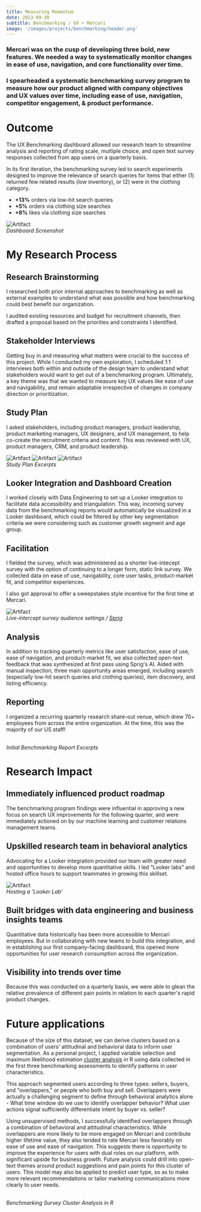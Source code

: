 ```yaml
---
title: Measuring Momentum
date: 2023-09-30
subtitle: Benchmarking / UX • Mercari
image: '/images/projects/benchmarking/header.png'
---
```


### Mercari was on the cusp of developing three bold, new features. We needed a way to systematically monitor changes in ease of use, navigation, and core functionality over time.

### I spearheaded a systematic benchmarking survey program to measure how our product aligned with company objectives and UX values over time, including ease of use, navigation, competitor engagement, & product performance.

# Outcome

The UX Benchmarking dashboard allowed our research team to streamline analysis and reporting of rating scale, multiple choice, and open text survey responses collected from app users on a quarterly basis.

In its first iteration, the benchmarking survey led to search experiments designed to improve the relevance of search queries for items that either (1) returned few related results (low inventory), or (2) were in the clothing category.

* __+13%__ orders via low-hit search queries
* __+5%__ orders via clothing size searches
* __+8%__ likes via clothing size searches

<div class="gallery-box">
  <div class="gallery">
    <img src="/images/projects/benchmarking/dashboard-1.png" B loading="lazy" alt="Artifact">
  </div>
   <em>Dashboard Screenshot</em>
</div>

# My Research Process

## Research Brainstorming

I researched both prior internal approaches to benchmarking as well as external examples to understand what was possible and how benchmarking could best benefit our organization.

I audited existing resources and budget for recruitment channels, then drafted a proposal based on the priorities and constraints I identified.

## Stakeholder Interviews

Getting buy in and measuring what matters were crucial to the success of this project. While I conducted my own exploration, I scheduled 1:1 interviews both within and outside of the design team to understand what stakeholders would want to get out of a benchmarking program. Ultimately, a key theme was that we wanted to measure key UX values like ease of use and navigability, and remain adaptable irrespective of changes in company direction or prioritization. 

## Study Plan

I asked stakeholders, including product managers, product leadership, product marketing managers, UX designers, and UX management, to help co-create the recruitment criteria and content. This was reviewed with UX, product managers, CRM, and product leadership.

<div class="gallery-box">
  <div class="gallery">
    <img src="/images/projects/benchmarking/study-plan.jpeg" B loading="lazy" alt="Artifact">
    <img src="/images/projects/benchmarking/study-plan-3.jpeg" B loading="lazy" alt="Artifact">
    <img src="/images/projects/benchmarking/study-plan-2.jpeg" B loading="lazy" alt="Artifact">
  </div>
  <em>Study Plan Excerpts</em>
  
</div>

## Looker Integration and Dashboard Creation

I worked closely with Data Engineering to set up a Looker integration to
facilitate data accessibility and triangulation. This way, incoming survey data from the benchmarking reports would automatically be visualized in a Looker dashboard, which could be filtered by other key segmentation criteria we were considering such as customer growth segment and age group.

## Facilitation

I fielded the survey, which was administered as a shorter live-intecept survey with the option of continuing to a longer form, static link survey. We collected data on ease of use, navigability, core user tasks, product-market fit, and competitor experiences. 

I also got approval to offer a sweepstakes style incentive for the first time at Mercari. 

<div class="gallery-box">
  <div class="gallery">
    <img src="/images/projects/benchmarking/sprig.png" B loading="lazy" alt="Artifact">
  </div>
  <em>Live-intercept survey audience settings / <a href="www.sprig.com" target="_blank">Sprig</a></em>
</div>

## Analysis

In addition to tracking quarterly metrics like user satisfaction, ease of use, ease of navigation, and product-market fit, we also collected open-text feedback that was synthesized at first pass using Sprig's AI. Aided with manual
inspection, three main opportunity areas emerged, including search (especially low-hit search queries and clothing queries), item discovery, and listing efficiency.

## Reporting

I organized a recurring quarterly research share-out venue, which drew 70+ employees from across the entire organization. At the time, this was the majority of our US staff!

<div class="gallery-box">
  <div class="gallery">
    <img src="/images/projects/benchmarking/slide-1.png" B loading="lazy" alt="">
    <img src="/images/projects/benchmarking/slide-2.png" B loading="lazy" alt="">
  </div>
  <em>Initial Benchmarking Report Excerpts</em>
</div>

# Research Impact

## Immediately influenced product roadmap

The benchmarking program findings were influential in approving a new focus on search UX improvements for the following quarter, and were immediately actioned on by our machine learning and customer relations management teams.

## Upskilled research team in behavioral analytics

Advocating for a Looker integration provided our team with greater need and opportunities to develop more quantitative skills. I led “Looker labs” and hosted office hours to support teammates in growing this skillset.

<div class="gallery-box">
  <div class="gallery">
    <img src="/images/projects/benchmarking/looker-labs.png" B loading="lazy" alt="Artifact">
  </div>
  <em>Hosting a 'Looker Lab'</em>
</div>

## Built bridges with data engineering and business insights teams

Quantitative data historically has been more accessible to Mercari employees. But in collaborating with new teams to build this integration, and in establishing our first company-facing dashboard, this opened more opportunities for user research consumption across the organization.

## Visibility into trends over time

Because this was conducted on a quarterly basis, we were able to glean the relative prevalence of different pain points in relation to each quarter's rapid product changes.

# Future applications

Because of the size of this dataset, we can derive clusters based on a combination of users' attitudinal and behavioral data to inform user segmentation. As a personal project, I applied variable selection and  maximum likelihood estimation [cluster analysis](https://github.com/mcmahonmc/benchmarking/tree/main) in R using data collected in the first three benchmarking assessments to identify patterns in user characteristics. 

This approach segmented users according to three types: sellers, buyers, and "overlappers," or people who both buy and sell. Overlappers were actually a challenging segment to define through behavioral analytics alone - What time window do we use to identify overlapper behavior? What user actions signal sufficiently differentiate intent by buyer vs. seller?

Using unsupervised methods, I successfully identified overlappers through a combination of behavioral and attitudinal characteristics. While overlappers are more likely to be more engaged on Mercari and contribute higher lifetime value, they also tended to rate Mercari less favorably on ease of use and ease of navigation. This suggests there is opportunity to improve the experience for users with dual roles on our platform, with significant upside for business growth. Future analysis could drill into open-text themes around product suggestions and pain points for this cluster of users. This model may also be applied to predict user type, so as to make more relevant recommendations or tailor marketing communications more clearly to user needs.

<div class="gallery-box">
  <div class="gallery">
    <img src="/images/projects/benchmarking/Screenshot 2024-06-24 at 6.00.54 PM.png" B loading="lazy" alt="">
    <img src="/images/projects/benchmarking/Screenshot 2024-06-24 at 5.47.13 PM.png" B loading="lazy" alt="">
    <img src="/images/projects/benchmarking/Screenshot 2024-06-24 at 5.47.28 PM.png" B loading="lazy" alt="">
    <img src="/images/projects/benchmarking/Screenshot 2024-06-24 at 5.48.04 PM.png" B loading="lazy" alt="">
    <img src="/images/projects/benchmarking/Screenshot 2024-06-24 at 6.03.56 PM.png" B loading="lazy" alt="">
    <img src="/images/projects/benchmarking/Screenshot 2024-06-24 at 6.04.06 PM.png" B loading="lazy" alt="">
  </div>
  <em>Benchmarking Survey Cluster Analysis in R</em>
</div>
